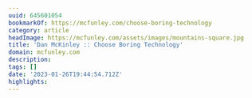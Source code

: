 ```yaml
---
uuid: 645601054
bookmarkOf: https://mcfunley.com/choose-boring-technology
category: article
headImage: https://mcfunley.com/assets/images/mountains-square.jpg
title: 'Dan McKinley :: Choose Boring Technology'
domain: mcfunley.com
description:
tags: []
date: '2023-01-26T19:44:54.712Z'
highlights:
---
```



